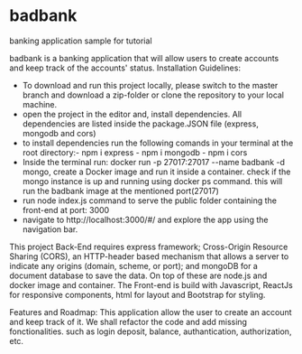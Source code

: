 # badbank
banking application sample for tutorial

badbank is a banking application that will allow users to create accounts and keep track of the accounts' status.
Installation Guidelines:
   - To download and run this project locally, please switch to the master branch and download a zip-folder or clone the repository to your local machine.
   - open the project in the editor and, install dependencies. All dependencies are listed inside the package.JSON file (express, mongodb and cors)
   - to install dependencies run the following comands in your terminal at the root directory:- npm i express
                                                                                              - npm i mongodb
                                                                                              - npm i cors
   - Inside the terminal run: docker run -p 27017:27017 --name badbank -d mongo, create a Docker image and run it inside a container. check if the mongo instance is up and running using docker ps command. this will run the badbank image at the mentioned port(27017)
   - run node index.js command to serve the public folder containing the front-end at port: 3000
   - navigate to http://localhost:3000/#/ and explore the app using the navigation bar.

This project Back-End requires express framework; Cross-Origin Resource Sharing (CORS), an HTTP-header based mechanism that allows a server to indicate any origins (domain, scheme, or port); and mongoDB for a document database to save the data. On top of these are node.js and docker image and container.
The Front-end is build with Javascript, ReactJs for responsive components, html for layout and Bootstrap for styling.

Features and Roadmap: This application allow the user to create an account and keep track of it. We shall refactor the code and add missing fonctionalities. such as login deposit, balance, authantication, authorization, etc.
